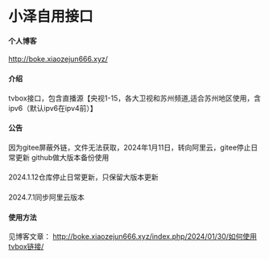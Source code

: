 # 小泽自用接口
#### 个人博客
http://boke.xiaozejun666.xyz/
#### 介绍
tvbox接口，包含直播源【央视1-15，各大卫视和苏州频道,适合苏州地区使用，含ipv6（默认ipv6在ipv4前）】
#### 公告
因为gitee屏蔽外链，文件无法获取，2024年1月11日，转向阿里云，gitee停止日常更新
github做大版本备份使用
####
2024.1.12仓库停止日常更新，只保留大版本更新
####
2024.7.1同步阿里云版本
#### 使用方法
见博客文章：
http://boke.xiaozejun666.xyz/index.php/2024/01/30/如何使用tvbox链接/
